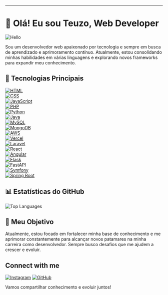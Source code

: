 
---

# 👋 Olá! Eu sou Teuzo, Web Developer  

![Hello](https://i.pinimg.com/originals/21/11/61/21116158daaeb1459b4ec0758505e1ad.gif)  

Sou um desenvolvedor web apaixonado por tecnologia e sempre em busca de aprendizado e aprimoramento contínuo. Atualmente, estou consolidando minhas habilidades em várias linguagens e explorando novos frameworks para expandir meu conhecimento.  

## 🚀 Tecnologias Principais  

[![HTML](https://img.shields.io/badge/HTML5-E34F26?style=for-the-badge&logo=html5&logoColor=white)](https://developer.mozilla.org/en-US/docs/Web/HTML)  
[![CSS](https://img.shields.io/badge/CSS3-1572B6?style=for-the-badge&logo=css3&logoColor=white)](https://developer.mozilla.org/en-US/docs/Web/CSS)  
[![JavaScript](https://img.shields.io/badge/JavaScript-F7DF1E?style=for-the-badge&logo=javascript&logoColor=black)](https://developer.mozilla.org/en-US/docs/Web/JavaScript)  
[![PHP](https://img.shields.io/badge/PHP-777BB4?style=for-the-badge&logo=php&logoColor=white)](https://www.php.net/)  
[![Python](https://img.shields.io/badge/Python-3776AB?style=for-the-badge&logo=python&logoColor=white)](https://www.python.org/)  
[![Java](https://img.shields.io/badge/Java-007396?style=for-the-badge&logo=java&logoColor=white)](https://www.java.com/)  
[![MySQL](https://img.shields.io/badge/MySQL-4479A1?style=for-the-badge&logo=mysql&logoColor=white)](https://www.mysql.com/)  
[![MongoDB](https://img.shields.io/badge/MongoDB-47A248?style=for-the-badge&logo=mongodb&logoColor=white)](https://www.mongodb.com/)  
[![AWS](https://img.shields.io/badge/AWS-232F3E?style=for-the-badge&logo=amazon-aws&logoColor=white)](https://aws.amazon.com/)  
[![Vercel](https://img.shields.io/badge/Vercel-000000?style=for-the-badge&logo=vercel&logoColor=white)](https://vercel.com/)  
[![Laravel](https://img.shields.io/badge/Laravel-FF2D20?style=for-the-badge&logo=laravel&logoColor=white)](https://laravel.com/)  
[![React](https://img.shields.io/badge/React-61DAFB?style=for-the-badge&logo=react&logoColor=black)](https://reactjs.org/)  
[![Angular](https://img.shields.io/badge/Angular-DD0031?style=for-the-badge&logo=angular&logoColor=white)](https://angular.io/)  
[![Flask](https://img.shields.io/badge/Flask-000000?style=for-the-badge&logo=flask&logoColor=white)](https://flask.palletsprojects.com/)  
[![FastAPI](https://img.shields.io/badge/FastAPI-009688?style=for-the-badge&logo=fastapi&logoColor=white)](https://fastapi.tiangolo.com/)  
[![Symfony](https://img.shields.io/badge/Symfony-000000?style=for-the-badge&logo=symfony&logoColor=white)](https://symfony.com/)  
[![Spring Boot](https://img.shields.io/badge/Spring%20Boot-6DB33F?style=for-the-badge&logo=spring-boot&logoColor=white)](https://spring.io/projects/spring-boot)  

## 📊 Estatísticas do GitHub  


![Top Languages](https://github-readme-stats.vercel.app/api/top-langs/?username=teuzowebdeveloper9&layout=compact&theme=radical)    


## 🎯 Meu Objetivo  

Atualmente, estou focado em fortalecer minha base de conhecimento e me aprimorar constantemente para alcançar novos patamares na minha carreira como desenvolvedor. Sempre busco desafios que me ajudem a crescer e evoluir.  




## Connect with me


[![Instagram]()](  https://www.instagram.com/mateus.durr?igsh=aHBieGdoeThjMGYz  )
[![GitHub](https://img.shields.io/badge/GitHub-black?style=for-the-badge&logo=github)](https://github.com/teuzowebdeveloper9)


Vamos compartilhar conhecimento e evoluir juntos!  
